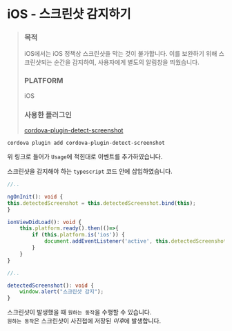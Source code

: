 iOS - 스크린샷 감지하기
===

> ### 목적
> iOS에서는 iOS 정책상 스크린샷을 막는 것이 불가합니다. 이를 보완하기 위해 스크린샷되는 순간을 감지하여, 사용자에게 별도의 알림창을 띄웠습니다.
> 
> ### PLATFORM
> iOS
> 
> ### 사용한 플러그인
> [cordova-plugin-detect-screenshot](https://github.com/Restocks/cordova-plugin-detect-screenshot)

`cordova plugin add cordova-plugin-detect-screenshot`

위 링크로 들어가 `Usage`에 적힌대로 이벤트를 추가하였습니다.

스크린샷을 감지해야 하는 `typescript` 코드 안에 삽입하였습니다.

```typescript
//..

ngOnInit(): void {
this.detectedScreenshot = this.detectedScreenshot.bind(this);
}

ionViewDidLoad(): void {
    this.platform.ready().then(()=>{
        if (this.platform.is('ios')) {
            document.addEventListener('active', this.detectedScreenshot, false);
        }
    }
}

//..

detectedScreenshot(): void {
    window.alert("스크린샷 감지");
}
```

스크린샷이 발생했을 때 `원하는 동작`을 수행할 수 있습니다.   
`원하는 동작`은 스크린샷이 사진첩에 저장된 *이후*에 발생합니다.
